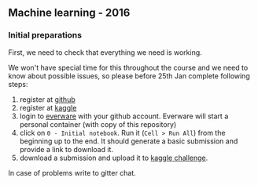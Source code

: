 ## Machine learning - 2016 

### Initial preparations

First, we need to check that everything we need is working.
  
We won't have special time for this throughout the course and we need to know about possible issues,
so please before 25th Jan complete following steps: 
  
1. register at [github](https://github.com/) 
2. register at [kaggle](https://www.kaggle.com/)
3. login to [everware](https://everware.rep.school.yandex.net/) with your github account.
   Everware will start a personal container (with copy of this repository)
4. click on `0 - Initial notebook`. Run it (`Cell > Run All`) from the beginning up to the end. 
   It should generate a basic submission and provide a link to download it.
6. download a submission and upload it to [kaggle challenge](https://inclass.kaggle.com/c/sms-spam-classification).


In case of problems write to gitter chat.